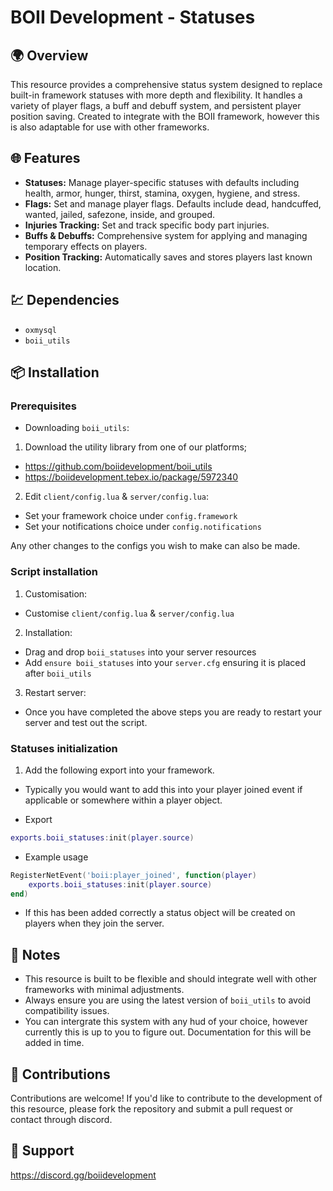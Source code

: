 # BOII Development - Statuses

## 🌍 Overview

This resource provides a comprehensive status system designed to replace built-in framework statuses with more depth and flexibility. 
It handles a variety of player flags, a buff and debuff system, and persistent player position saving. 
Created to integrate with the BOII framework, however this is also adaptable for use with other frameworks.

## 🌐 Features

- **Statuses:** Manage player-specific statuses with defaults including health, armor, hunger, thirst, stamina, oxygen, hygiene, and stress.
- **Flags:** Set and manage player flags. Defaults include dead, handcuffed, wanted, jailed, safezone, inside, and grouped.
- **Injuries Tracking:** Set and track specific body part injuries.
- **Buffs & Debuffs:** Comprehensive system for applying and managing temporary effects on players.
- **Position Tracking:** Automatically saves and stores players last known location.

## 💹 Dependencies

- `oxmysql`
- `boii_utils`

## 📦 Installation

### Prerequisites

- Downloading `boii_utils`:

1. Download the utility library from one of our platforms; 

- https://github.com/boiidevelopment/boii_utils
- https://boiidevelopment.tebex.io/package/5972340

2. Edit `client/config.lua` & `server/config.lua`:

- Set your framework choice under `config.framework`
- Set your notifications choice under `config.notifications`

Any other changes to the configs you wish to make can also be made.

### Script installation

1. Customisation:

- Customise `client/config.lua` & `server/config.lua`

2. Installation:

- Drag and drop `boii_statuses` into your server resources
- Add `ensure boii_statuses` into your `server.cfg` ensuring it is placed after `boii_utils`

3. Restart server:

- Once you have completed the above steps you are ready to restart your server and test out the script.

### Statuses initialization

1. Add the following export into your framework. 
- Typically you would want to add this into your player joined event if applicable or somewhere within a player object.

- Export
```lua
exports.boii_statuses:init(player.source)
```
- Example usage
```lua
RegisterNetEvent('boii:player_joined', function(player)
    exports.boii_statuses:init(player.source)
end)
```

- If this has been added correctly a status object will be created on players when they join the server.

## 📝 Notes

- This resource is built to be flexible and should integrate well with other frameworks with minimal adjustments.
- Always ensure you are using the latest version of `boii_utils` to avoid compatibility issues.
- You can intergrate this system with any hud of your choice, however currently this is up to you to figure out. Documentation for this will be added in time. 

## 🤝 Contributions

Contributions are welcome! If you'd like to contribute to the development of this resource, please fork the repository and submit a pull request or contact through discord.

## 📩 Support

https://discord.gg/boiidevelopment